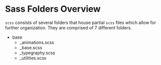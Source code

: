 # Sass Folders Overview

`scss` consists of several folders that house partial `scss` files which allow for further organization. They are comprised of 7 different folders.

- base
  - \_animations.scss
  - \_base.scss
  - \_typegraphy.scss
  - \_utilities.scss
